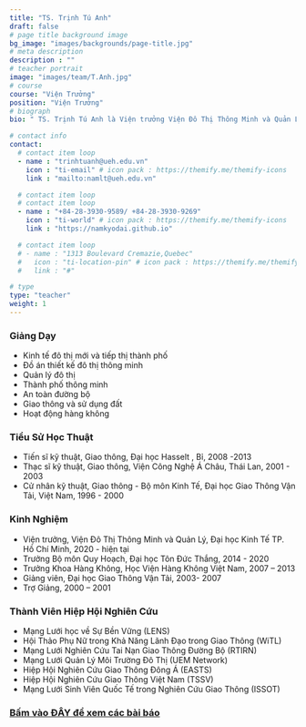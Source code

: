 ```yaml
---
title: "TS. Trịnh Tú Anh"
draft: false
# page title background image
bg_image: "images/backgrounds/page-title.jpg"
# meta description
description : ""
# teacher portrait
image: "images/team/T.Anh.jpg"
# course
course: "Viện Trưởng"
position: "Viện Trưởng"
# biograph
bio: " TS. Trịnh Tú Anh là Viện trưởng Viện Đô Thị Thông Minh và Quản Lý (ISCM), Đại học Kinh Tế TP. Hồ Chí Minh (UEH) từ tháng 5 năm 2020. Cô đã xây dựng sự nghiệp học thuật của mình như là giảng viên và trưởng khoa của nhiều trường đại học trong hơn 20 năm. Cô cũng được mời giảng dạy và hướng dẫn sinh viên thạc sĩ, tiến sĩ tại các trường đại học trong nước và quốc tế như Đại học Trieste, Đại học Hasselt, Đại học Thammasat, Đại học Toàn Cầu Handong,... Cô đồng chủ trì Hội Nghị Quốc Tế lần 1 về Phát Triển Bền Vững trong Kỹ Thuật Dân Dụng, Kỹ Thuật Giao Thông và Đô Thị (CUTE-2016), Hội Nghị Tương Lai Hàng Không lần 1: Thách Thức và Giải Pháp 2020 (AFCS2020), và là nhà tổ chức cũng như biên tập của CUTE-2018. Cô là một chuyên gia và lãnh đạo nhóm trong các nghiên cứu, dự án quốc tế và địa phương về thành phố thông minh, quy hoạch giao thông và đô thị, an toàn giao thông, quản lý dự án, kinh tế giao thông, giao thông công cộng, hoạt động hàng không, và Đánh Giá Tác Động Môi Trường và Xã Hội (SEIA). Cô đã xuất bản nhiều bài báo khoa học trong các tạp chí, kỷ yếu hội nghị trong các lĩnh vực nghiên cứu chuyên sâu của mình."

# contact info
contact:
  # contact item loop
  - name : "trinhtuanh@ueh.edu.vn"
    icon : "ti-email" # icon pack : https://themify.me/themify-icons
    link : "mailto:namlt@ueh.edu.vn"

  # contact item loop
  # contact item loop
  - name : "+84-28-3930-9589/ +84-28-3930-9269"
    icon : "ti-world" # icon pack : https://themify.me/themify-icons
    link : "https://namkyodai.github.io"

  # contact item loop
  # - name : "1313 Boulevard Cremazie,Quebec"
  #   icon : "ti-location-pin" # icon pack : https://themify.me/themify-icons
  #   link : "#"

# type
type: "teacher"
weight: 1
---
```



### Giảng Dạy
* Kinh tế đô thị mới và tiếp thị thành phố
* Đồ án thiết kế đô thị thông minh
* Quản lý đô thị
* Thành phố thông minh
* An toàn đường bộ
* Giao thông và sử dụng đất
* Hoạt động hàng không


### Tiểu Sử Học Thuật
* Tiến sĩ kỹ thuật, Giao thông, Đại học Hasselt , Bỉ, 2008 -2013
* Thạc sĩ kỹ thuật, Giao thông, Viện Công Nghệ Á Châu, Thái Lan, 2001 - 2003
* Cử nhân kỹ thuật, Giao thông - Bộ môn Kinh Tế, Đại học Giao Thông Vận Tải, Việt Nam, 1996 - 2000

### Kinh Nghiệm
* Viện trưởng, Viện Đô Thị Thông Minh và Quản Lý, Đại học Kinh Tế TP. Hồ Chí Minh, 2020 - hiện tại
* Trưởng Bộ môn Quy Hoạch, Đại học Tôn Đức Thắng, 2014 - 2020
* Trưởng Khoa Hàng Không, Học Viện Hàng Không Việt Nam, 2007 – 2013
* Giảng viên, Đại học Giao Thông Vận Tải, 2003- 2007
* Trợ Giảng, 2000 – 2001

### Thành Viên Hiệp Hội Nghiên Cứu

* Mạng Lưới học về Sự Bền Vững (LENS)
* Hội Thảo Phụ Nữ trong Khả Năng Lãnh Đạo trong Giao Thông (WiTL)
* Mạng Lưới Nghiên Cứu Tai Nạn Giao Thông Đường Bộ (RTIRN)
* Mạng Lưới Quản Lý Môi Trường Đô Thị (UEM Network)
* Hiệp Hội Nghiên Cứu Giao Thông Đông Á (EASTS)
* Hiệp Hội Nghiên Cứu Giao Thông Việt Nam (TSSV)
* Mạng Lưới Sinh Viên Quốc Tế trong Nghiên Cứu Giao Thông (ISSOT)

### [Bấm vào ĐÂY để xem các bài báo](https://scholar.google.com.vn/citations?hl=en&user=aaTLa1UAAAAJ&view_op=list_works&sortby=pubdate)
